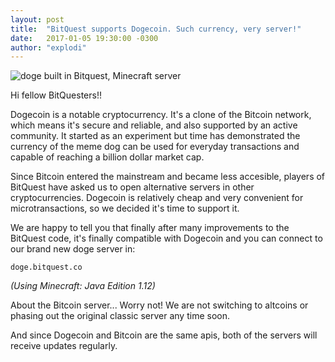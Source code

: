 ```yaml
---
layout: post
title:  "BitQuest supports Dogecoin. Such currency, very server!"
date:   2017-01-05 19:30:00 -0300
author: "explodi"
---
```


![doge built in Bitquest, Minecraft server](https://gallery.mailchimp.com/5f8be72ce6c44eb5f1b21584e/images/987388fa-4cf0-4460-9017-0d0ccbf7b163.jpg "Bitquest and Dogecoin")

Hi fellow BitQuesters!!

Dogecoin is a notable cryptocurrency. It's a clone of the Bitcoin network, which means it's secure and reliable, and also supported by an active community.
It started as an experiment but time has demonstrated the currency of the meme dog can be used for everyday transactions and capable of reaching a billion dollar market cap.


Since Bitcoin entered the mainstream and became less accesible, players of BitQuest have asked us to open alternative servers in other cryptocurrencies. Dogecoin is relatively cheap and very convenient for microtransactions, so we decided it's time to support it.


We are happy to tell you that finally after many improvements to the BitQuest code, it's finally compatible with Dogecoin and you can connect to our brand new doge server in:

`doge.bitquest.co`

*(Using Minecraft: Java Edition 1.12)*

About the Bitcoin server... Worry not! We are not switching to altcoins or phasing out the original classic server any time soon.

And since Dogecoin and Bitcoin are the same apis, both of the servers will receive updates regularly.
